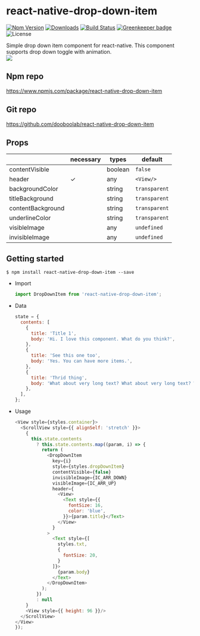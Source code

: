 # react-native-drop-down-item
[![Npm Version](http://img.shields.io/npm/v/react-native-drop-down-item.svg?style=flat-square)](https://npmjs.org/package/react-native-drop-down-item)
[![Downloads](http://img.shields.io/npm/dm/react-native-drop-down-item.svg?style=flat-square)](https://npmjs.org/package/react-native-drop-down-item)
[![Build Status](https://travis-ci.com/dooboolab/react-native-drop-down-item.svg?branch=master)](https://travis-ci.com/dooboolab/react-native-drop-down-item) [![Greenkeeper badge](https://badges.greenkeeper.io/dooboolab/react-native-drop-down-item.svg)](https://greenkeeper.io/)
![License](http://img.shields.io/npm/l/react-native-drop-down-item.svg?style=flat-square)

Simple drop down item component for react-native. This component supports drop down toggle with animation.<br/>
<img src="https://user-images.githubusercontent.com/27461460/47951961-a7a7e500-dfab-11e8-9189-86c0eddb6e12.gif"/>

## Npm repo
https://www.npmjs.com/package/react-native-drop-down-item

## Git repo
https://github.com/dooboolab/react-native-drop-down-item

## Props
|    | necessary | types | default
|----|-----|-----|---------|
|contentVisible|  | boolean | `false` |
|header| ✓ | any | `<View/>` |
|backgroundColor|  | string | `transparent` |
|titleBackground|  | string | `transparent` |
|contentBackground|  | string | `transparent` |
|underlineColor|  | string | `transparent` |
|visibleImage|  | any | `undefined` |
|invisibleImage|  | any | `undefined` |

## Getting started
`$ npm install react-native-drop-down-item --save`

* Import
  ```javascript
  import DropDownItem from 'react-native-drop-down-item';
  ```

* Data
  ```javascript
  state = {
    contents: [
      {
        title: 'Title 1',
        body: 'Hi. I love this component. What do you think?',
      },
      {
        title: 'See this one too',
        body: 'Yes. You can have more items.',
      },
      {
        title: 'Thrid thing',
        body: 'What about very long text? What about very long text? What about very long text? What about very long text? What about very long text? What about very long text? What about very long text? What about very long text? What about very long text? What about very long text? What about very long text? What about very long text?',
      },
    ],
  };
  ```

* Usage
  ```javascript
  <View style={styles.container}>
    <ScrollView style={{ alignSelf: 'stretch' }}>
      {
        this.state.contents
          ? this.state.contents.map((param, i) => {
            return (
              <DropDownItem
                key={i}
                style={styles.dropDownItem}
                contentVisible={false}
                invisibleImage={IC_ARR_DOWN}
                visibleImage={IC_ARR_UP}
                header={
                  <View>
                    <Text style={{
                      fontSize: 16,
                      color: 'blue',
                    }}>{param.title}</Text>
                  </View>
                }
              >
                <Text style={[
                  styles.txt,
                  {
                    fontSize: 20,
                  }
                ]}>
                  {param.body}
                </Text>
              </DropDownItem>
            );
          })
          : null
      }
      <View style={{ height: 96 }}/>
    </ScrollView>
  </View>
  });
  ```
